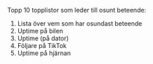 Topp 10 topplistor som leder till osunt beteende:
1. Lista över vem som har osundast beteende
2. Uptime på bilen
3. Uptime (på dator)
4. Följare på TikTok
5. Uptime på hjärnan
